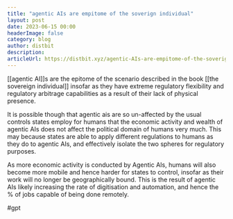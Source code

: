 ```yaml
---
title: "agentic AIs are empitome of the soverign individual"
layout: post
date: 2023-06-15 00:00
headerImage: false
category: blog
author: distbit
description:
articleUrl: https://distbit.xyz/agentic-AIs-are-empitome-of-the-soverign-individual
---
```


[[agentic AI]]s are the epitome of the scenario described in the book [[the sovereign individual]] insofar as they have extreme regulatory flexibility and regulatory arbitrage capabilities as a result of their lack of physical presence. 

It is possible though that agentic ais are so un-affected by the usual controls states employ for humans that the economic activity and wealth of agentic AIs does not affect the political domain of humans very much. This may because states are able to apply different regulations to humans as they do to agentic AIs, and effectively isolate the two spheres for regulatory purposes.

As more economic activity is conducted by Agentic AIs, humans will also become more mobile and hence harder for states to control, insofar as their work will no longer be geographically bound. This is the result of agentic AIs likely increasing the rate of digitisation and automation, and hence the % of jobs capable of being done remotely.

#gpt